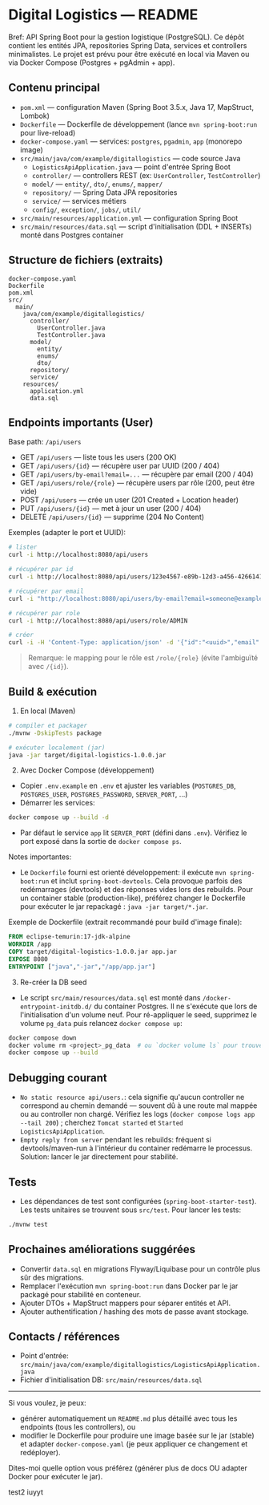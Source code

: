 # Digital Logistics — README

Bref: API Spring Boot pour la gestion logistique (PostgreSQL). Ce dépôt contient les entités JPA, repositories Spring Data, services et controllers minimalistes. Le projet est prévu pour être exécuté en local via Maven ou via Docker Compose (Postgres + pgAdmin + app).

## Contenu principal

- `pom.xml` — configuration Maven (Spring Boot 3.5.x, Java 17, MapStruct, Lombok)
- `Dockerfile` — Dockerfile de développement (lance `mvn spring-boot:run` pour live-reload)
- `docker-compose.yaml` — services: `postgres`, `pgadmin`, `app` (monorepo image)
- `src/main/java/com/example/digitallogistics` — code source Java
  - `LogisticsApiApplication.java` — point d'entrée Spring Boot
  - `controller/` — controllers REST (ex: `UserController`, `TestController`)
  - `model/` — `entity/`, `dto/`, `enums/`, `mapper/`
  - `repository/` — Spring Data JPA repositories
  - `service/` — services métiers
  - `config/`, `exception/`, `jobs/`, `util/`
- `src/main/resources/application.yml` — configuration Spring Boot
- `src/main/resources/data.sql` — script d'initialisation (DDL + INSERTs) monté dans Postgres container

## Structure de fichiers (extraits)

```
docker-compose.yaml
Dockerfile
pom.xml
src/
  main/
    java/com/example/digitallogistics/
      controller/
        UserController.java
        TestController.java
      model/
        entity/
        enums/
        dto/
      repository/
      service/
    resources/
      application.yml
      data.sql
```

## Endpoints importants (User)
Base path: `/api/users`

- GET `/api/users` — liste tous les users (200 OK)
- GET `/api/users/{id}` — récupère user par UUID (200 / 404)
- GET `/api/users/by-email?email=...` — récupère par email (200 / 404)
- GET `/api/users/role/{role}` — récupère users par rôle (200, peut être vide)
- POST `/api/users` — crée un user (201 Created + Location header)
- PUT `/api/users/{id}` — met à jour un user (200 / 404)
- DELETE `/api/users/{id}` — supprime (204 No Content)

Exemples (adapter le port et UUID):

```bash
# lister
curl -i http://localhost:8080/api/users

# récupérer par id
curl -i http://localhost:8080/api/users/123e4567-e89b-12d3-a456-426614174000

# récupérer par email
curl -i "http://localhost:8080/api/users/by-email?email=someone@example.com"

# récupérer par role
curl -i http://localhost:8080/api/users/role/ADMIN

# créer
curl -i -H 'Content-Type: application/json' -d '{"id":"<uuid>","email":"a@b.com","password":"pass","role":"ADMIN","active":true}' http://localhost:8080/api/users

```

> Remarque: le mapping pour le rôle est `/role/{role}` (évite l'ambiguïté avec `/{id}`).

## Build & exécution

1) En local (Maven)

```bash
# compiler et packager
./mvnw -DskipTests package

# exécuter localement (jar)
java -jar target/digital-logistics-1.0.0.jar
```

2) Avec Docker Compose (développement)

- Copier `.env.example` en `.env` et ajuster les variables (`POSTGRES_DB`, `POSTGRES_USER`, `POSTGRES_PASSWORD`, `SERVER_PORT`, ...)
- Démarrer les services:

```bash
docker compose up --build -d
```

- Par défaut le service `app` lit `SERVER_PORT` (défini dans `.env`). Vérifiez le port exposé dans la sortie de `docker compose ps`.

Notes importantes:
- Le `Dockerfile` fourni est orienté développement: il exécute `mvn spring-boot:run` et inclut `spring-boot-devtools`. Cela provoque parfois des redémarrages (devtools) et des réponses vides lors des rebuilds. Pour un container stable (production-like), préférez changer le Dockerfile pour exécuter le jar repackagé : `java -jar target/*.jar`.

Exemple de Dockerfile (extrait recommandé pour build d'image finale):

```dockerfile
FROM eclipse-temurin:17-jdk-alpine
WORKDIR /app
COPY target/digital-logistics-1.0.0.jar app.jar
EXPOSE 8080
ENTRYPOINT ["java","-jar","/app/app.jar"]
```

3) Re-créer la DB seed

- Le script `src/main/resources/data.sql` est monté dans `/docker-entrypoint-initdb.d/` du container Postgres. Il ne s'exécute que lors de l'initialisation d'un volume neuf. Pour ré-appliquer le seed, supprimez le volume `pg_data` puis relancez `docker compose up`:

```bash
docker compose down
docker volume rm <project>_pg_data  # ou `docker volume ls` pour trouver le nom
docker compose up --build
```

## Debugging courant

- `No static resource api/users.`: cela signifie qu'aucun controller ne correspond au chemin demandé — souvent dû à une route mal mappée ou au controller non chargé. Vérifiez les logs (`docker compose logs app --tail 200`) ; cherchez `Tomcat started` et `Started LogisticsApiApplication`.
- `Empty reply from server` pendant les rebuilds: fréquent si devtools/maven-run à l'intérieur du container redémarre le processus. Solution: lancer le jar directement pour stabilité.

## Tests

- Les dépendances de test sont configurées (`spring-boot-starter-test`). Les tests unitaires se trouvent sous `src/test`. Pour lancer les tests:

```bash
./mvnw test
```

## Prochaines améliorations suggérées

- Convertir `data.sql` en migrations Flyway/Liquibase pour un contrôle plus sûr des migrations.
- Remplacer l'exécution `mvn spring-boot:run` dans Docker par le jar packagé pour stabilité en conteneur.
- Ajouter DTOs + MapStruct mappers pour séparer entités et API.
- Ajouter authentification / hashing des mots de passe avant stockage.

## Contacts / références

- Point d'entrée: `src/main/java/com/example/digitallogistics/LogisticsApiApplication.java`
- Fichier d'initialisation DB: `src/main/resources/data.sql`

---

Si vous voulez, je peux:
- générer automatiquement un `README.md` plus détaillé avec tous les endpoints (tous les controllers), ou
- modifier le Dockerfile pour produire une image basée sur le jar (stable) et adapter `docker-compose.yaml` (je peux appliquer ce changement et redéployer).

Dites-moi quelle option vous préférez (générer plus de docs OU adapter Docker pour exécuter le jar). 

test2  iuyyt